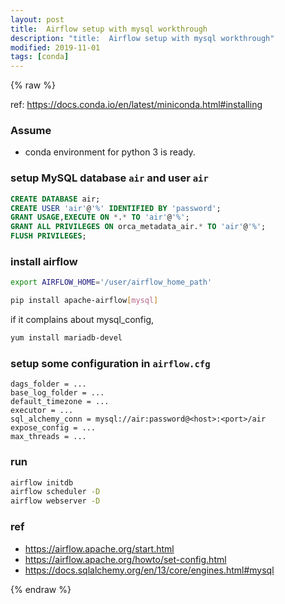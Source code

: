 ```yaml
---
layout: post
title:  Airflow setup with mysql workthrough
description: "title:  Airflow setup with mysql workthrough"
modified: 2019-11-01
tags: [conda]
---
```


{% raw %}

ref: https://docs.conda.io/en/latest/miniconda.html#installing

### Assume

- conda environment for python 3 is ready.

### setup MySQL database `air` and user `air` 

```sql
CREATE DATABASE air;
CREATE USER 'air'@'%' IDENTIFIED BY 'password';
GRANT USAGE,EXECUTE ON *.* TO 'air'@'%';
GRANT ALL PRIVILEGES ON orca_metadata_air.* TO 'air'@'%';
FLUSH PRIVILEGES;
```

### install airflow

```bash
export AIRFLOW_HOME='/user/airflow_home_path'

pip install apache-airflow[mysql]
```

if it complains about mysql_config,

```bash
yum install mariadb-devel
```

### setup some configuration in `airflow.cfg`

```
dags_folder = ...
base_log_folder = ...
default_timezone = ...
executor = ...
sql_alchemy_conn = mysql://air:password@<host>:<port>/air
expose_config = ...
max_threads = ...
```

### run

```bash
airflow initdb
airflow scheduler -D
airflow webserver -D
```

### ref

- https://airflow.apache.org/start.html
- https://airflow.apache.org/howto/set-config.html
- https://docs.sqlalchemy.org/en/13/core/engines.html#mysql

{% endraw %}
